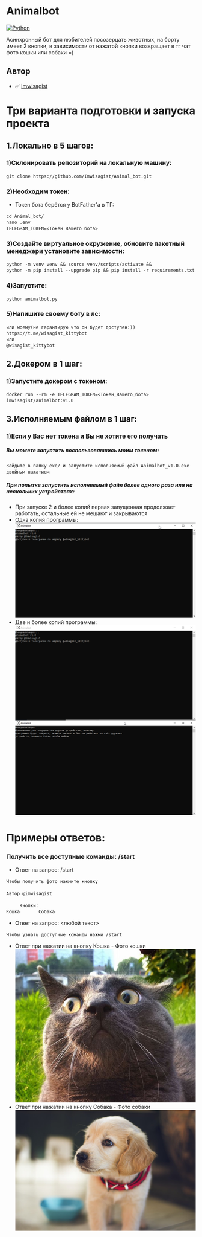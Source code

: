 # Animalbot

[![Python](https://img.shields.io/badge/-Python-464646?style=flat-square&logo=Python)](https://www.python.org/)

Асинхронный бот для любителей посозерцать животных, на борту имеет 2 кнопки,
в зависимости от нажатой кнопки возвращает в тг чат фото кошки или собаки =)

## Автор

- :white_check_mark: [Imwisagist](https://github.com/Imwisagist)

# Три варианта подготовки и запуска проекта
## 1.Локально в 5 шагов:
### 1)Склонировать репозиторий на локальную машину:
```
git clone https://github.com/Imwisagist/Animal_bot.git
```
### 2)Необходим токен:
* Токен бота берётся у BotFather'a в ТГ:
```
cd Animal_bot/
nano .env
TELEGRAM_TOKEN=<Токен Вашего бота>
```
### 3)Создайте виртуальное окружение, обновите пакетный менеджери установите зависимости:
```
python -m venv venv && source venv/scripts/activate &&
python -m pip install --upgrade pip && pip install -r requirements.txt
```
### 4)Запустите:
```
python animalbot.py
```
### 5)Напишите своему боту в лс:
```
или моему(не гарантирую что он будет доступен:))
https://t.me/wisagist_kittybot
или
@wisagist_kittybot
```
## 2.Докером в 1 шаг:
### 1)Запустите докером с токеном:
```
docker run --rm -e TELEGRAM_TOKEN=<Токен_Вашего_бота> imwisagist/animalbot:v1.0
```
## 3.Исполняемым файлом в 1 шаг:
### 1)Если у Вас нет токена и Вы не хотите его получать
##### Вы можете запустить воспользовавшись моим токеном:
```
Зайдите в папку exe/ и запустите исполняемый файл Animalbot_v1.0.exe двойным нажатием
```
##### При попытке запустить исполняемый файл более одного раза или на нескольких устройствах:
* При запуске 2 и более копий первая запущенная продолжает работать, остальные 
ей не мешают и закрываются
* Одна копия программы:
![screenshot](https://github.com/imwisagist/Animal_bot/blob/main/others/try_one.jpg?raw=true)
* Две и более копий программы:
![screenshot2](https://github.com/imwisagist/Animal_bot/blob/main/others/try_two.jpg?raw=true)
# Примеры ответов:
### Получить все доступные команды: /start
* Ответ на запрос: /start
```
Чтобы получить фото нажмите кнопку

Автор @imwisagist

     Кнопки:
Кошка       Собака
```
* Ответ на запрос: <любой текст>
```
Чтобы узнать доступные команды нажми /start
```
* Ответ при нажатии на кнопку Кошка - Фото кошки
![cat_image](https://github.com/imwisagist/Animal_bot/blob/main/others/cat.jpg?raw=true)
* Ответ при нажатии на кнопку Собака - Фото собаки
![dog_image](https://github.com/imwisagist/Animal_bot/blob/main/others/dog.jpg?raw=true)